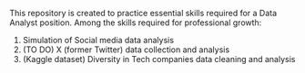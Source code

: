 This repository is created to practice essential skills required for a Data Analyst position.
Among the skills required for professional growth:
1. Simulation of Social media data analysis
2. (TO DO) X (former Twitter) data collection and analysis 
3. (Kaggle dataset) Diversity in Tech companies data cleaning and analysis
